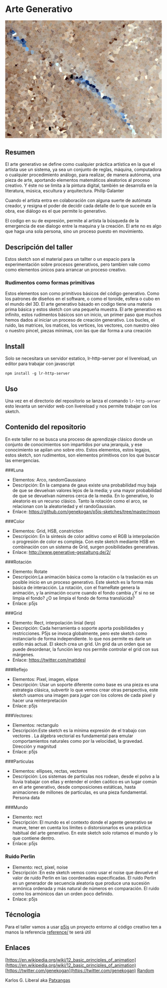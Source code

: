 # Arte Generativo

![jpg](assets/marte.jpg)

## Resumen

El arte generativo se define como cualquier práctica artística en la que el artista use un sistema, ya sea un conjunto de reglas, máquina, computadora o cualquier procedimiento análogo, para realizar, de manera autónoma, una pieza de arte, aportando elementos matemáticos aleatorios al proceso creativo. Y éste no se limita a la pintura digital, también se desarrolla en la literatura, música, escultura y arquitectura. Philip Galanter

Cuando el artista entra en colaboración con alguna suerte de autómata creador, y resigna el poder de decidir cada detalle de lo que sucede en la obra, ese diálogo es el que permite lo generativo.

El codigo en su de expresión, permite al artista la búsqueda de la emergencia de ese dialogo entre la maquina y la creación. El arte no es algo que haga una sola persona, sino un proceso puesto en movimiento.

## Descripción del taller

Estos sketch son el material para un tallter o un espacio para la experimentación sobre procesos generativos, pero tambíen vale como como elementos únicos para arrancar un proceso creativo.

### Rudimentos como formas primitivas

Estos elementos son como primitivos básicos del código generativo. Como los patrones de diseños en el software, o como el toroide, esfera o cubo en el mundo del 3D. El arte generativo básado en codigo tiene una materia prima básica y estos sketch con una pequeña muestra. El arte generativo es infinito, estos rudimentos básicos son un inicio, un primer paso que muchos hemos dados al iniciar un proceso de creación generativo. Los bucles, el ruido, las matrices, los matices, los vertices, los vectores, con nuestro oleo o nuestro pincel, piezas mínimas, con las que dar forma a una creación

## Install

Solo se necesitara un servidor estatico, lr-http-server por el livereload, un editor para trabajar con javascript

```
npm install -g lr-http-server

```

## Uso

Una vez en el directorio del repositorio se lanza el comando `lr-http-server` esto levanta un servidor web con livereload y nos permite trabajar con los sketch.

## Contenido del repositorio

En este taller no se busca una proceso de aprendizaje clásico donde un conjunto de conocimientos son impartidos por una jerarquía, y ese conocimiento se apilan uno sobre otro.
Estos elementos, estos legajos, estos sketch, son rudimentos, son elementos primitivos con los que buscar las emergencias.

###Luna

- Elementos: Arco, randomGaussiano
- Descripción: En la campana de gaus existe una probabilidad muy baja de que se devuelvan valores lejos de la media; y una mayor probabilidad de que se devuelvan números cerca de la media. En lo generativo, lo aleatorio es un recurso clásico. Tanto la rotación como el arco, se relacionan con la aleatoriedad y el randoGaussian.
- Enlace: https://github.com/genekogan/p5js-sketches/tree/master/moon

###Color

- Elementos: Grid, HSB, constriction
- Descripción: En la síntesis de color aditivo como el RGB la interpolación o progresión de color es compleja. Con este sketch mediante HSB en combinación con un sistema de Grid, surgen posibilidades generativas.
- Enlace: http://www.generative-gestaltung.de/2/

###Rotación

- Elemento: Rotate
- Descripción:La animación básica como la rotación o la traslación es un posible inicio en un proceso generativo. Este sketch es la forma más básica de interacción. La rotación, con el frameRate genera la animación, y la animación ocurre cuando el fondo cambia ¿Y si no se limpia el fondo? ¿O se limpia el fondo de forma translúcida?
- Enlace: p5js

###Grid

- Elemento: Rect, interpolación linial (lerp)
- Descripción: Cada herramienta o soporte aporta posibilidades y restricciones. P5js se invoca globalmente, pero este sketch como instanciarlo de forma independiente. lo que nos permite es darle un estilo más actual. El skech crea un grid. Un grid da un orden que se puede desordenar, la función lerp nos permite controlar el grid con sus márgenes.
- Enlace: https://twitter.com/mattdesl

###Reflejo

- Elementos: Pixel, imagen, elipse
- Descripción: Usar un soporte diferente como base es una pieza es una estrategia clásica, subvertir lo que vemos crear otras perspectiva, este sketch usamos una imagen para jugar con los colores de cada pixel y hacer una reinterpretación
- Enlace: p5js

###Vectores:

- Elementos: rectangulo
- Descripción:Este sketch es la mínima expresión de el trabajo con vectores . La álgebra vectorial es fundamental para emular comportamientos naturales como por la velocidad, la gravedad. Dirección y magnitud
- Enlace: p5js

###Particulas

- Elementos: ellipses, rectas, vectores
- Descripción: Los sistemas de partículas nos rodean, desde el polvo a la lluvia trabajar con ellas y entender el orden caótico es un lugar común en el arte generativo, desde composiciones estáticas, hasta animaciones de millones de partículas, es una pieza fundamental.
  Persona data

###Mundo

- Elemento: rect
- Descripción: El mundo es el contexto donde el agente generativo se mueve, tener en cuenta los límites o distorsionarlos es una práctica habitual del arte generativo. En este sketch solo rotamos el mundo y lo que contiene dentro.
- Enlace: p5js

### Ruido Perlin

- Elemento: rect, pixel, noise
- Descripción :En este sketch vemos como usar el noise que devuelve el valor de ruido Perlin en las coordenadas especificadas. El ruido Perlin es un generador de secuencia aleatoria que produce una sucesión armónica ordenada y más natural de números en comparación. El ruido como los armónicos dan un orden poco definido.
- Enlace: p5js

## Técnologia

Para el taller vamos a usar [p5js](https://p5js.org/) un proyecto entorno al código creativo ten a manos la referencia [reference/](https://p5js.org/reference/) te será útil

## Enlaces

[https://en.wikipedia.org/wiki/12_basic_principles_of_animation](https://en.wikipedia.org/wiki/12_basic_principles_of_animation)
[https://twitter.com/genekogan](https://twitter.com/genekogan)
[Random](http://www.mywonderland.es/curso_js/processing/pro_mate3.htm)

Karlos G. Liberal aka [Patxangas](https://twitter.com/patxangas)
